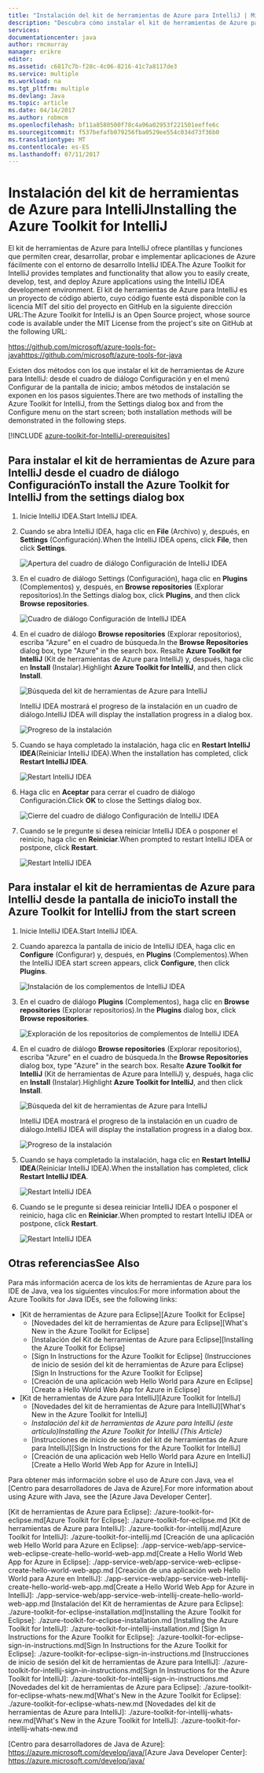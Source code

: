 ```yaml
---
title: "Instalación del kit de herramientas de Azure para IntelliJ | Microsoft Docs"
description: "Descubra cómo instalar el kit de herramientas de Azure para IntelliJ IDEA."
services: 
documentationcenter: java
author: rmcmurray
manager: erikre
editor: 
ms.assetid: c6817c7b-f28c-4c06-8216-41c7a8117de3
ms.service: multiple
ms.workload: na
ms.tgt_pltfrm: multiple
ms.devlang: Java
ms.topic: article
ms.date: 04/14/2017
ms.author: robmcm
ms.openlocfilehash: bf11a8580500f78c4a96a02953f221501eeffe6c
ms.sourcegitcommit: f537befafb079256fba0529ee554c034d73f36b0
ms.translationtype: MT
ms.contentlocale: es-ES
ms.lasthandoff: 07/11/2017
---
```

# <a name="installing-the-azure-toolkit-for-intellij"></a><span data-ttu-id="d07f7-103">Instalación del kit de herramientas de Azure para IntelliJ</span><span class="sxs-lookup"><span data-stu-id="d07f7-103">Installing the Azure Toolkit for IntelliJ</span></span>
<span data-ttu-id="d07f7-104">El kit de herramientas de Azure para IntelliJ ofrece plantillas y funciones que permiten crear, desarrollar, probar e implementar aplicaciones de Azure fácilmente con el entorno de desarrollo IntelliJ IDEA.</span><span class="sxs-lookup"><span data-stu-id="d07f7-104">The Azure Toolkit for IntelliJ provides templates and functionality that allow you to easily create, develop, test, and deploy Azure applications using the IntelliJ IDEA development environment.</span></span> <span data-ttu-id="d07f7-105">El kit de herramientas de Azure para IntelliJ es un proyecto de código abierto, cuyo código fuente está disponible con la licencia MIT del sitio del proyecto en GitHub en la siguiente dirección URL:</span><span class="sxs-lookup"><span data-stu-id="d07f7-105">The Azure Toolkit for IntelliJ is an Open Source project, whose source code is available under the MIT License from the project's site on GitHub at the following URL:</span></span>

<span data-ttu-id="d07f7-106"><https://github.com/microsoft/azure-tools-for-java></span><span class="sxs-lookup"><span data-stu-id="d07f7-106"><https://github.com/microsoft/azure-tools-for-java></span></span>

<span data-ttu-id="d07f7-107">Existen dos métodos con los que instalar el kit de herramientas de Azure para IntelliJ: desde el cuadro de diálogo Configuración y en el menú Configurar de la pantalla de inicio; ambos métodos de instalación se exponen en los pasos siguientes.</span><span class="sxs-lookup"><span data-stu-id="d07f7-107">There are two methods of installing the Azure Toolkit for IntelliJ, from the Settings dialog box and from the Configure menu on the start screen; both installation methods will be demonstrated in the following steps.</span></span>

[!INCLUDE [azure-toolkit-for-IntelliJ-prerequisites](../includes/azure-toolkit-for-intellij-prerequisites.md)]

## <a name="to-install-the-azure-toolkit-for-intellij-from-the-settings-dialog-box"></a><span data-ttu-id="d07f7-108">Para instalar el kit de herramientas de Azure para IntelliJ desde el cuadro de diálogo Configuración</span><span class="sxs-lookup"><span data-stu-id="d07f7-108">To install the Azure Toolkit for IntelliJ from the settings dialog box</span></span>
1. <span data-ttu-id="d07f7-109">Inicie IntelliJ IDEA.</span><span class="sxs-lookup"><span data-stu-id="d07f7-109">Start IntelliJ IDEA.</span></span>
2. <span data-ttu-id="d07f7-110">Cuando se abra IntelliJ IDEA, haga clic en **File** (Archivo) y, después, en **Settings** (Configuración).</span><span class="sxs-lookup"><span data-stu-id="d07f7-110">When the IntelliJ IDEA opens, click **File**, then click **Settings**.</span></span>
   
    ![Apertura del cuadro de diálogo Configuración de IntelliJ IDEA][01a]
3. <span data-ttu-id="d07f7-112">En el cuadro de diálogo Settings (Configuración), haga clic en **Plugins** (Complementos) y, después, en **Browse repositories** (Explorar repositorios).</span><span class="sxs-lookup"><span data-stu-id="d07f7-112">In the Settings dialog box, click **Plugins**, and then click **Browse repositories**.</span></span>
   
    ![Cuadro de diálogo Configuración de IntelliJ IDEA][02a]
4. <span data-ttu-id="d07f7-114">En el cuadro de diálogo **Browse repositories** (Explorar repositorios), escriba "Azure" en el cuadro de búsqueda.</span><span class="sxs-lookup"><span data-stu-id="d07f7-114">In the **Browse Repositories** dialog box, type "Azure" in the search box.</span></span> <span data-ttu-id="d07f7-115">Resalte **Azure Toolkit for IntelliJ** (Kit de herramientas de Azure para IntelliJ) y, después, haga clic en **Install** (Instalar).</span><span class="sxs-lookup"><span data-stu-id="d07f7-115">Highlight **Azure Toolkit for IntelliJ**, and then click **Install**.</span></span>
   
    ![Búsqueda del kit de herramientas de Azure para IntelliJ][03]
   
    <span data-ttu-id="d07f7-117">IntelliJ IDEA mostrará el progreso de la instalación en un cuadro de diálogo.</span><span class="sxs-lookup"><span data-stu-id="d07f7-117">IntelliJ IDEA will display the installation progress in a dialog box.</span></span>
   
    ![Progreso de la instalación][04]
5. <span data-ttu-id="d07f7-119">Cuando se haya completado la instalación, haga clic en **Restart IntelliJ IDEA**(Reiniciar IntelliJ IDEA).</span><span class="sxs-lookup"><span data-stu-id="d07f7-119">When the installation has completed, click **Restart IntelliJ IDEA**.</span></span>
   
    ![Restart IntelliJ IDEA][05]
6. <span data-ttu-id="d07f7-121">Haga clic en **Aceptar** para cerrar el cuadro de diálogo Configuración.</span><span class="sxs-lookup"><span data-stu-id="d07f7-121">Click **OK** to close the Settings dialog box.</span></span>
   
    ![Cierre del cuadro de diálogo Configuración de IntelliJ IDEA][06]
7. <span data-ttu-id="d07f7-123">Cuando se le pregunte si desea reiniciar IntelliJ IDEA o posponer el reinicio, haga clic en **Reiniciar**.</span><span class="sxs-lookup"><span data-stu-id="d07f7-123">When prompted to restart IntelliJ IDEA or postpone, click **Restart**.</span></span>
   
    ![Restart IntelliJ IDEA][07]

## <a name="to-install-the-azure-toolkit-for-intellij-from-the-start-screen"></a><span data-ttu-id="d07f7-125">Para instalar el kit de herramientas de Azure para IntelliJ desde la pantalla de inicio</span><span class="sxs-lookup"><span data-stu-id="d07f7-125">To install the Azure Toolkit for IntelliJ from the start screen</span></span>
1. <span data-ttu-id="d07f7-126">Inicie IntelliJ IDEA.</span><span class="sxs-lookup"><span data-stu-id="d07f7-126">Start IntelliJ IDEA.</span></span>
2. <span data-ttu-id="d07f7-127">Cuando aparezca la pantalla de inicio de IntelliJ IDEA, haga clic en **Configure** (Configurar) y, después, en **Plugins** (Complementos).</span><span class="sxs-lookup"><span data-stu-id="d07f7-127">When the IntelliJ IDEA start screen appears, click **Configure**, then click **Plugins**.</span></span>
   
    ![Instalación de los complementos de IntelliJ IDEA][01b]
3. <span data-ttu-id="d07f7-129">En el cuadro de diálogo **Plugins** (Complementos), haga clic en **Browse repositories** (Explorar repositorios).</span><span class="sxs-lookup"><span data-stu-id="d07f7-129">In the **Plugins** dialog box, click **Browse repositories**.</span></span>
   
    ![Exploración de los repositorios de complementos de IntelliJ IDEA][02b]
4. <span data-ttu-id="d07f7-131">En el cuadro de diálogo **Browse repositories** (Explorar repositorios), escriba "Azure" en el cuadro de búsqueda.</span><span class="sxs-lookup"><span data-stu-id="d07f7-131">In the **Browse Repositories** dialog box, type "Azure" in the search box.</span></span> <span data-ttu-id="d07f7-132">Resalte **Azure Toolkit for IntelliJ** (Kit de herramientas de Azure para IntelliJ) y, después, haga clic en **Install** (Instalar).</span><span class="sxs-lookup"><span data-stu-id="d07f7-132">Highlight **Azure Toolkit for IntelliJ**, and then click **Install**.</span></span>
   
    ![Búsqueda del kit de herramientas de Azure para IntelliJ][03]
   
    <span data-ttu-id="d07f7-134">IntelliJ IDEA mostrará el progreso de la instalación en un cuadro de diálogo.</span><span class="sxs-lookup"><span data-stu-id="d07f7-134">IntelliJ IDEA will display the installation progress in a dialog box.</span></span>
   
    ![Progreso de la instalación][04]
5. <span data-ttu-id="d07f7-136">Cuando se haya completado la instalación, haga clic en **Restart IntelliJ IDEA**(Reiniciar IntelliJ IDEA).</span><span class="sxs-lookup"><span data-stu-id="d07f7-136">When the installation has completed, click **Restart IntelliJ IDEA**.</span></span>
   
    ![Restart IntelliJ IDEA][05]
6. <span data-ttu-id="d07f7-138">Cuando se le pregunte si desea reiniciar IntelliJ IDEA o posponer el reinicio, haga clic en **Reiniciar**.</span><span class="sxs-lookup"><span data-stu-id="d07f7-138">When prompted to restart IntelliJ IDEA or postpone, click **Restart**.</span></span>
   
    ![Restart IntelliJ IDEA][07]

## <a name="see-also"></a><span data-ttu-id="d07f7-140">Otras referencias</span><span class="sxs-lookup"><span data-stu-id="d07f7-140">See Also</span></span>
<span data-ttu-id="d07f7-141">Para más información acerca de los kits de herramientas de Azure para los IDE de Java, vea los siguientes vínculos:</span><span class="sxs-lookup"><span data-stu-id="d07f7-141">For more information about the Azure Toolkits for Java IDEs, see the following links:</span></span>

* <span data-ttu-id="d07f7-142">[Kit de herramientas de Azure para Eclipse]</span><span class="sxs-lookup"><span data-stu-id="d07f7-142">[Azure Toolkit for Eclipse]</span></span>
  * <span data-ttu-id="d07f7-143">[Novedades del kit de herramientas de Azure para Eclipse]</span><span class="sxs-lookup"><span data-stu-id="d07f7-143">[What's New in the Azure Toolkit for Eclipse]</span></span>
  * <span data-ttu-id="d07f7-144">[Instalación del Kit de herramientas de Azure para Eclipse]</span><span class="sxs-lookup"><span data-stu-id="d07f7-144">[Installing the Azure Toolkit for Eclipse]</span></span>
  * <span data-ttu-id="d07f7-145">[Sign In Instructions for the Azure Toolkit for Eclipse] (Instrucciones de inicio de sesión del kit de herramientas de Azure para Eclipse)</span><span class="sxs-lookup"><span data-stu-id="d07f7-145">[Sign In Instructions for the Azure Toolkit for Eclipse]</span></span>
  * <span data-ttu-id="d07f7-146">[Creación de una aplicación web Hello World para Azure en Eclipse]</span><span class="sxs-lookup"><span data-stu-id="d07f7-146">[Create a Hello World Web App for Azure in Eclipse]</span></span>
* <span data-ttu-id="d07f7-147">[Kit de herramientas de Azure para IntelliJ]</span><span class="sxs-lookup"><span data-stu-id="d07f7-147">[Azure Toolkit for IntelliJ]</span></span>
  * <span data-ttu-id="d07f7-148">[Novedades del kit de herramientas de Azure para IntelliJ]</span><span class="sxs-lookup"><span data-stu-id="d07f7-148">[What's New in the Azure Toolkit for IntelliJ]</span></span>
  * <span data-ttu-id="d07f7-149">*Instalación del kit de herramientas de Azure para IntelliJ (este artículo)*</span><span class="sxs-lookup"><span data-stu-id="d07f7-149">*Installing the Azure Toolkit for IntelliJ (This Article)*</span></span>
  * <span data-ttu-id="d07f7-150">[Instrucciones de inicio de sesión del kit de herramientas de Azure para IntelliJ]</span><span class="sxs-lookup"><span data-stu-id="d07f7-150">[Sign In Instructions for the Azure Toolkit for IntelliJ]</span></span>
  * <span data-ttu-id="d07f7-151">[Creación de una aplicación web Hello World para Azure en IntelliJ]</span><span class="sxs-lookup"><span data-stu-id="d07f7-151">[Create a Hello World Web App for Azure in IntelliJ]</span></span>

<span data-ttu-id="d07f7-152">Para obtener más información sobre el uso de Azure con Java, vea el [Centro para desarrolladores de Java de Azure].</span><span class="sxs-lookup"><span data-stu-id="d07f7-152">For more information about using Azure with Java, see the [Azure Java Developer Center].</span></span>

<!-- URL List -->

<span data-ttu-id="d07f7-153">[Kit de herramientas de Azure para Eclipse]: ./azure-toolkit-for-eclipse.md</span><span class="sxs-lookup"><span data-stu-id="d07f7-153">[Azure Toolkit for Eclipse]: ./azure-toolkit-for-eclipse.md</span></span>
<span data-ttu-id="d07f7-154">[Kit de herramientas de Azure para IntelliJ]: ./azure-toolkit-for-intellij.md</span><span class="sxs-lookup"><span data-stu-id="d07f7-154">[Azure Toolkit for IntelliJ]: ./azure-toolkit-for-intellij.md</span></span>
<span data-ttu-id="d07f7-155">[Creación de una aplicación web Hello World para Azure en Eclipse]: ./app-service-web/app-service-web-eclipse-create-hello-world-web-app.md</span><span class="sxs-lookup"><span data-stu-id="d07f7-155">[Create a Hello World Web App for Azure in Eclipse]: ./app-service-web/app-service-web-eclipse-create-hello-world-web-app.md</span></span>
<span data-ttu-id="d07f7-156">[Creación de una aplicación web Hello World para Azure en IntelliJ]: ./app-service-web/app-service-web-intellij-create-hello-world-web-app.md</span><span class="sxs-lookup"><span data-stu-id="d07f7-156">[Create a Hello World Web App for Azure in IntelliJ]: ./app-service-web/app-service-web-intellij-create-hello-world-web-app.md</span></span>
<span data-ttu-id="d07f7-157">[Instalación del Kit de herramientas de Azure para Eclipse]: ./azure-toolkit-for-eclipse-installation.md</span><span class="sxs-lookup"><span data-stu-id="d07f7-157">[Installing the Azure Toolkit for Eclipse]: ./azure-toolkit-for-eclipse-installation.md</span></span>
[Installing the Azure Toolkit for IntelliJ]: ./azure-toolkit-for-intellij-installation.md
<span data-ttu-id="d07f7-158">[Sign In Instructions for the Azure Toolkit for Eclipse]: ./azure-toolkit-for-eclipse-sign-in-instructions.md</span><span class="sxs-lookup"><span data-stu-id="d07f7-158">[Sign In Instructions for the Azure Toolkit for Eclipse]: ./azure-toolkit-for-eclipse-sign-in-instructions.md</span></span>
<span data-ttu-id="d07f7-159">[Instrucciones de inicio de sesión del kit de herramientas de Azure para IntelliJ]: ./azure-toolkit-for-intellij-sign-in-instructions.md</span><span class="sxs-lookup"><span data-stu-id="d07f7-159">[Sign In Instructions for the Azure Toolkit for IntelliJ]: ./azure-toolkit-for-intellij-sign-in-instructions.md</span></span>
<span data-ttu-id="d07f7-160">[Novedades del kit de herramientas de Azure para Eclipse]: ./azure-toolkit-for-eclipse-whats-new.md</span><span class="sxs-lookup"><span data-stu-id="d07f7-160">[What's New in the Azure Toolkit for Eclipse]: ./azure-toolkit-for-eclipse-whats-new.md</span></span>
<span data-ttu-id="d07f7-161">[Novedades del kit de herramientas de Azure para IntelliJ]: ./azure-toolkit-for-intellij-whats-new.md</span><span class="sxs-lookup"><span data-stu-id="d07f7-161">[What's New in the Azure Toolkit for IntelliJ]: ./azure-toolkit-for-intellij-whats-new.md</span></span>

<span data-ttu-id="d07f7-162">[Centro para desarrolladores de Java de Azure]: https://azure.microsoft.com/develop/java/</span><span class="sxs-lookup"><span data-stu-id="d07f7-162">[Azure Java Developer Center]: https://azure.microsoft.com/develop/java/</span></span>

<!-- IMG List -->

[01a]: ./media/azure-toolkit-for-intellij-installation/01-intellij-file-settings.png
[01b]: ./media/azure-toolkit-for-intellij-installation/01-intellij-configure-dropdown.png
[02a]: ./media/azure-toolkit-for-intellij-installation/02-intellij-settings-dialog.png
[02b]: ./media/azure-toolkit-for-intellij-installation/02-intellij-plugins-dialog.png
[03]: ./media/azure-toolkit-for-intellij-installation/03-intellij-browse-repositories.png
[04]: ./media/azure-toolkit-for-intellij-installation/04-install-progress.png
[05]: ./media/azure-toolkit-for-intellij-installation/05-restart-intellij.png
[06]: ./media/azure-toolkit-for-intellij-installation/06-intellij-settings-dialog.png
[07]: ./media/azure-toolkit-for-intellij-installation/07-restart-intellij.png
